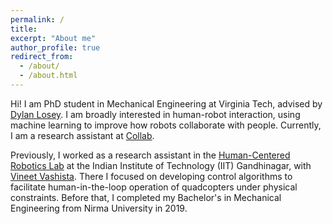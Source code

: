 ```yaml
---
permalink: /
title: 
excerpt: "About me"
author_profile: true
redirect_from: 
  - /about/
  - /about.html
---
```


Hi! I am PhD student in Mechanical Engineering at Virginia Tech, advised by [Dylan Losey](https://dylanlosey.com/).
I am broadly interested in human-robot interaction, using machine learning to improve how robots collaborate with people.
Currently, I am a research assistant at [Collab](https://collab.me.vt.edu/).

Previously, I worked as a research assistant in the [Human-Centered Robotics Lab](https://labs.iitgn.ac.in/hcr-lab/) at the
Indian Institute of Technology (IIT) Gandhinagar, with [Vineet Vashista](https://cogs.iitgn.ac.in/team/vineet-vashista/).
There I focused on developing control algorithms to facilitate human-in-the-loop operation of quadcopters
under physical constraints. Before that, I completed my Bachelor's in Mechanical Engineering from Nirma University in 2019.
